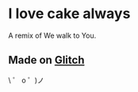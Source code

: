 # I love cake always

A remix of We walk to You.

## Made on [Glitch](https://glitch.com/)

\ ゜ o ゜)ノ
